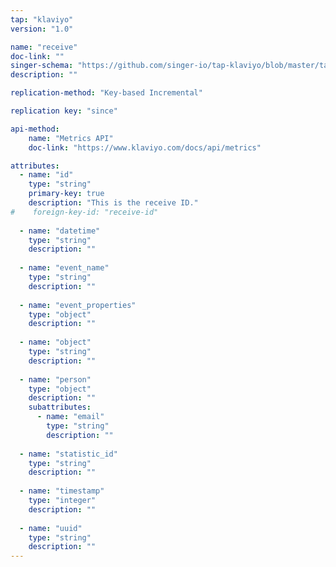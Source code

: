 ```yaml
---
tap: "klaviyo"
version: "1.0"

name: "receive"
doc-link: ""
singer-schema: "https://github.com/singer-io/tap-klaviyo/blob/master/tap_klaviyo/schemas/receive.json"
description: ""

replication-method: "Key-based Incremental"

replication key: "since"

api-method:
    name: "Metrics API"
    doc-link: "https://www.klaviyo.com/docs/api/metrics"

attributes:
  - name: "id"
    type: "string"
    primary-key: true
    description: "This is the receive ID."
#    foreign-key-id: "receive-id"
  
  - name: "datetime"
    type: "string"
    description: ""
  
  - name: "event_name"
    type: "string"
    description: ""
  
  - name: "event_properties"
    type: "object"
    description: ""
  
  - name: "object"
    type: "string"
    description: ""
  
  - name: "person"
    type: "object"
    description: ""
    subattributes:
      - name: "email"
        type: "string"
        description: ""
  
  - name: "statistic_id"
    type: "string"
    description: ""
  
  - name: "timestamp"
    type: "integer"
    description: ""
  
  - name: "uuid"
    type: "string"
    description: ""
---
```

